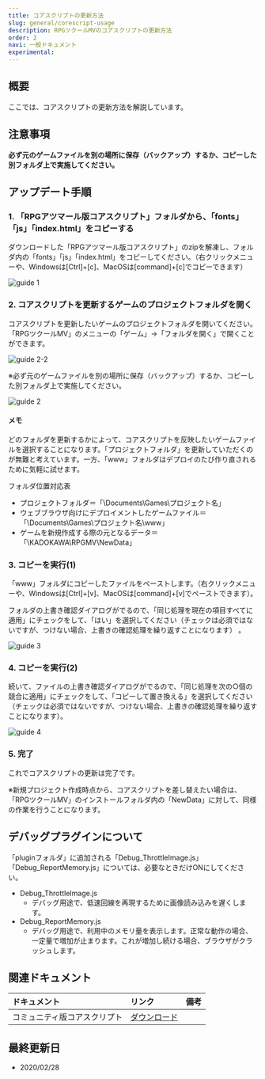 ```yaml
---
title: コアスクリプトの更新方法
slug: general/corescript-usage
description: RPGツクールMVのコアスクリプトの更新方法
order: 2
navi: 一般ドキュメント
experimental: 
---
```

    
## 概要
ここでは、コアスクリプトの更新方法を解説しています。

## 注意事項
**必ず元のゲームファイルを別の場所に保存（バックアップ）するか、コピーした別フォルダ上で実施してください。**

## アップデート手順
###  1. 「RPGアツマール版コアスクリプト」フォルダから、「fonts」「js」「index.html」をコピーする
    
ダウンロードした「RPGアツマール版コアスクリプト」のzipを解凍し、フォルダ内の「fonts」「js」「index.html」をコピーしてください。（右クリックメニューや、Windowsは[Ctrl]+[c]、MacOSは[command]+[c]でコピーできます）
    
![guide 1](/images/download/corescript_guide1.png)
    
### 2. コアスクリプトを更新するゲームのプロジェクトフォルダを開く
    
コアスクリプトを更新したいゲームのプロジェクトフォルダを開いてください。「RPGツクールMV」のメニューの「ゲーム」→「フォルダを開く」で開くことができます。
    
![guide 2-2](/images/download/corescript_guide2-2.png) 
    
※必ず元のゲームファイルを別の場所に保存（バックアップ）するか、コピーした別フォルダ上で実施してください。
    
![guide 2](/images/download/corescript_guide2.png) 
    
#### メモ
    
どのフォルダを更新するかによって、コアスクリプトを反映したいゲームファイルを選択することになります。「プロジェクトフォルダ」を更新していただくのが無難と考えています。一方、「www」フォルダはデプロイのたび作り直されるために気軽に試せます。
    
フォルダ位置対応表
 - プロジェクトフォルダ＝「\Documents\Games\プロジェクト名」
 - ウェブブラウザ向けにデプロイメントしたゲームファイル＝「\Documents\Games\プロジェクト名\www」
 - ゲームを新規作成する際の元となるデータ＝「\KADOKAWA\RPGMV\NewData」
    
### 3. コピーを実行(1)
「www」フォルダにコピーしたファイルをペーストします。（右クリックメニューや、Windowsは[Ctrl]+[v]、MacOSは[command]+[v]でペーストできます）。
    
フォルダの上書き確認ダイアログがでるので、「同じ処理を現在の項目すべてに適用」にチェックをして、「はい」を選択してください（チェックは必須ではないですが、つけない場合、上書きの確認処理を繰り返すことになります）  。
    
![guide 3](/images/download/corescript_guide3.png)
    
### 4. コピーを実行(2)
続いて、ファイルの上書き確認ダイアログがでるので、「同じ処理を次の○個の競合に適用」にチェックをして、「コピーして置き換える」を選択してください（チェックは必須ではないですが、つけない場合、上書きの確認処理を繰り返すことになります）。
    
![guide 4](/images/download/corescript_guide4.png)
    
### 5. 完了
これでコアスクリプトの更新は完了です。
    
※新規プロジェクト作成時点から、コアスクリプトを差し替えたい場合は、「RPGツクールMV」のインストールフォルダ内の「NewData」に対して、同様の作業を行うことになります。
    
## デバッグプラグインについて
「pluginフォルダ」に追加される「Debug_ThrottleImage.js」「Debug_ReportMemory.js」については、必要なときだけONにしてください。
 - Debug_ThrottleImage.js
    - デバッグ用途で、低速回線を再現するために画像読み込みを遅くします。
 - Debug_ReportMemory.js
    - デバッグ用途で、利用中のメモリ量を表示します。正常な動作の場合、一定量で増加が止まります。これが増加し続ける場合、ブラウザがクラッシュします。

## 関連ドキュメント

ドキュメント|リンク|備考
:---|:---|:---
コミュニティ版コアスクリプト|[ダウンロード](/download/corescript)
    
## 最終更新日
 - 2020/02/28
